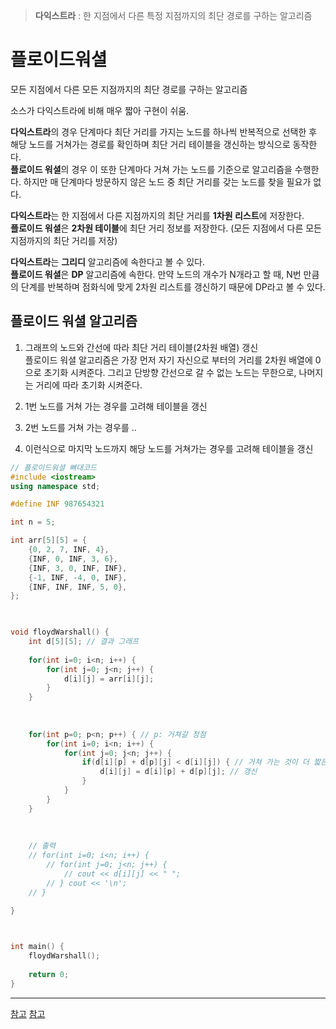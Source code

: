 > **다익스트라**
> : 한 지점에서 다른 특정 지점까지의 최단 경로를 구하는 알고리즘

# 플로이드워셜
모든 지점에서 다른 모든 지점까지의 최단 경로를 구하는 알고리즘

소스가 다익스트라에 비해 매우 짧아 구현이 쉬움.

**다익스트라**의 경우 단계마다 최단 거리를 가지는 노드를 하나씩 반복적으로 선택한 후 해당 노드를 거쳐가는 경로를 확인하며 최단 거리 테이블을 갱신하는 방식으로 동작한다.  
**플로이드 워셜**의 경우 이 또한 단계마다 거쳐 가는 노드를 기준으로 알고리즘을 수행한다. 하지만 매 단계마다 방문하지 않은 노드 중 최단 거리를 갖는 노드를 찾을 필요가 없다.

**다익스트라**는 한 지점에서 다른 지점까지의 최단 거리를 **1차원 리스트**에 저장한다.  
**플로이드 워셜**은 **2차원 테이블**에 최단 거리 정보를 저장한다. (모든 지점에서 다른 모든 지점까지의 최단 거리를 저장)

**다익스트라**는 **그리디** 알고리즘에 속한다고 볼 수 있다.  
**플로이드 워셜**은 **DP** 알고리즘에 속한다. 만약 노드의 개수가 N개라고 할 때, N번 만큼의 단계를 반복하며 점화식에 맞게 2차원 리스트를 갱신하기 때문에 DP라고 볼 수 있다.

## 플로이드 워셜 알고리즘
1. 그래프의 노드와 간선에 따라 최단 거리 테이블(2차원 배열) 갱신  
플로이드 워셜 알고리즘은 가장 먼저 자기 자신으로 부터의 거리를 2차원 배열에 0으로 초기화 시켜준다. 그리고 단방향 간선으로 갈 수 없는 노드는 무한으로, 나머지는 거리에 따라 초기화 시켜준다.

2. 1번 노드를 거쳐 가는 경우를 고려해 테이블을 갱신
3. 2번 노드를 거쳐 가는 경우를 ..
4. 이런식으로 마지막 노드까지 해당 노드를 거쳐가는 경우를 고려해 테이블을 갱신

```c++
// 플로이드워셜 뼈대코드
#include <iostream>
using namespace std;

#define INF 987654321

int n = 5;

int arr[5][5] = {
	{0, 2, 7, INF, 4},
	{INF, 0, INF, 3, 6},
	{INF, 3, 0, INF, INF},
	{-1, INF, -4, 0, INF},
	{INF, INF, INF, 5, 0},
};

  

void floydWarshall() {
	int d[5][5]; // 결과 그래프
	
	for(int i=0; i<n; i++) {
		for(int j=0; j<n; j++) {
			d[i][j] = arr[i][j];
		}
	}
	
	  
	
	for(int p=0; p<n; p++) { // p: 거쳐갈 정점
		for(int i=0; i<n; i++) {
			for(int j=0; j<n; j++) {
				if(d[i][p] + d[p][j] < d[i][j]) { // 거쳐 가는 것이 더 짧은 거리라면
					d[i][j] = d[i][p] + d[p][j]; // 갱신
				}
			}
		}
	}
	
	  
	
	// 출력
	// for(int i=0; i<n; i++) {
		// for(int j=0; j<n; j++) {
			// cout << d[i][j] << " ";
		// } cout << '\n';
	// }

}

  

int main() {
	floydWarshall();
  
	return 0;
}
```

---

[참고](https://velog.io/@kimdukbae/플로이드-워셜-알고리즘-Floyd-Warshall-Algorithm)
[참고](https://yjg-lab.tistory.com/186)
